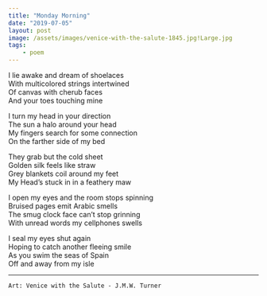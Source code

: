```yaml
---
title: "Monday Morning"
date: "2019-07-05"
layout: post
image: /assets/images/venice-with-the-salute-1845.jpg!Large.jpg
tags: 
    - poem
---
```



I lie awake and dream of shoelaces   
With multicolored strings intertwined   
Of canvas with cherub faces   
And your toes touching mine  

I turn my head in your direction   
The sun a halo around your head   
My fingers search for some connection   
On the farther side of my bed  

They grab but the cold sheet   
Golden silk feels like straw   
Grey blankets coil around my feet   
My Head’s stuck in in a feathery maw  

I open my eyes and the room stops spinning   
Bruised pages emit Arabic smells   
The smug clock face can’t stop grinning   
With unread words my cellphones swells  

I seal my eyes shut again   
Hoping to catch another fleeing smile   
As you swim the seas of Spain   
Off and away from my isle  


***
`Art: Venice with the Salute - J.M.W. Turner`